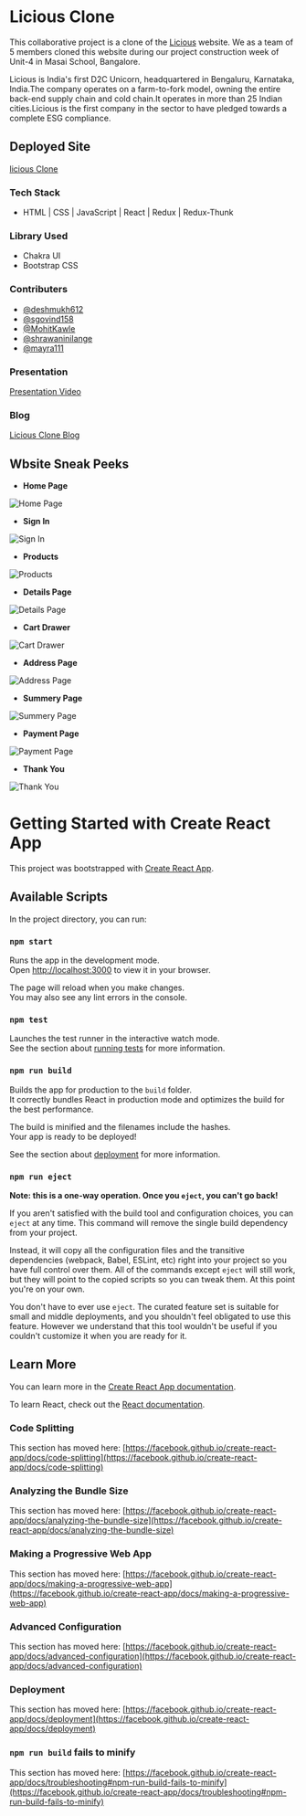 # Licious Clone

This collaborative project is a clone of the [Licious](https://www.licious.in/) website. We as a team of 5 members cloned this website during our project construction week of Unit-4 in Masai School, Bangalore.

Licious is India's first D2C Unicorn, headquartered in Bengaluru, Karnataka, India.The company operates on a farm-to-fork model, owning the entire back-end supply chain and cold chain.It operates in more than 25 Indian cities.Licious is the first company in the sector to have pledged towards a complete ESG compliance.

## Deployed Site

[licious Clone](https://licious-flow.netlify.app/)

### Tech Stack

- HTML | CSS | JavaScript | React | Redux | Redux-Thunk

### Library Used

- Chakra UI
- Bootstrap CSS

### Contributers

- [@deshmukh612](https://github.com/deshmukh612)
- [@sgovind158](https://github.com/sgovind158)
- [@MohitKawle](https://github.com/MohitKawle)
- [@shrawaninilange](https://github.com/shrawaninilange)
- [@mayra111](https://github.com/mayra111)

### Presentation

[Presentation Video](https://drive.google.com/file/d/1jd3jWLAHgU-pCgQFxHeRAM2kvthXenPr/view)

### Blog

[Licious Clone Blog](https://medium.com/@sanjayanganesan/cloning-blue-heaven-cosmetics-page-from-indiamart-website-2671b7c8463c)

## Wbsite Sneak Peeks

- **Home Page**

![Home Page](./Sneak%20Peeks/Home.png?raw=true)

- **Sign In**

![Sign In](./Sneak%20Peeks/Login.png?raw=true)

- **Products**

![Products](./Sneak%20Peeks/Category.png?raw=true)

- **Details Page**

![Details Page](./Sneak%20Peeks/DetailsPage.png?raw=true)

- **Cart Drawer**

![Cart Drawer](./Sneak%20Peeks/Cart.png?raw=true)

- **Address Page**

![Address Page](./Sneak%20Peeks/Address.png?raw=true)

- **Summery Page**

![Summery Page](./Sneak%20Peeks/Summery.png?raw=true)

- **Payment Page**

![Payment Page](./Sneak%20Peeks/Payment.png?raw=true)

- **Thank You**

![Thank You](./Sneak%20Peeks/Thankyou.png?raw=true)


# Getting Started with Create React App

This project was bootstrapped with [Create React App](https://github.com/facebook/create-react-app).

## Available Scripts

In the project directory, you can run:

### `npm start`

Runs the app in the development mode.\
Open [http://localhost:3000](http://localhost:3000) to view it in your browser.

The page will reload when you make changes.\
You may also see any lint errors in the console.

### `npm test`

Launches the test runner in the interactive watch mode.\
See the section about [running tests](https://facebook.github.io/create-react-app/docs/running-tests) for more information.

### `npm run build`

Builds the app for production to the `build` folder.\
It correctly bundles React in production mode and optimizes the build for the best performance.

The build is minified and the filenames include the hashes.\
Your app is ready to be deployed!

See the section about [deployment](https://facebook.github.io/create-react-app/docs/deployment) for more information.

### `npm run eject`

**Note: this is a one-way operation. Once you `eject`, you can't go back!**

If you aren't satisfied with the build tool and configuration choices, you can `eject` at any time. This command will remove the single build dependency from your project.

Instead, it will copy all the configuration files and the transitive dependencies (webpack, Babel, ESLint, etc) right into your project so you have full control over them. All of the commands except `eject` will still work, but they will point to the copied scripts so you can tweak them. At this point you're on your own.

You don't have to ever use `eject`. The curated feature set is suitable for small and middle deployments, and you shouldn't feel obligated to use this feature. However we understand that this tool wouldn't be useful if you couldn't customize it when you are ready for it.

## Learn More

You can learn more in the [Create React App documentation](https://facebook.github.io/create-react-app/docs/getting-started).

To learn React, check out the [React documentation](https://reactjs.org/).

### Code Splitting

This section has moved here: [https://facebook.github.io/create-react-app/docs/code-splitting](https://facebook.github.io/create-react-app/docs/code-splitting)

### Analyzing the Bundle Size

This section has moved here: [https://facebook.github.io/create-react-app/docs/analyzing-the-bundle-size](https://facebook.github.io/create-react-app/docs/analyzing-the-bundle-size)

### Making a Progressive Web App

This section has moved here: [https://facebook.github.io/create-react-app/docs/making-a-progressive-web-app](https://facebook.github.io/create-react-app/docs/making-a-progressive-web-app)

### Advanced Configuration

This section has moved here: [https://facebook.github.io/create-react-app/docs/advanced-configuration](https://facebook.github.io/create-react-app/docs/advanced-configuration)

### Deployment

This section has moved here: [https://facebook.github.io/create-react-app/docs/deployment](https://facebook.github.io/create-react-app/docs/deployment)

### `npm run build` fails to minify

This section has moved here: [https://facebook.github.io/create-react-app/docs/troubleshooting#npm-run-build-fails-to-minify](https://facebook.github.io/create-react-app/docs/troubleshooting#npm-run-build-fails-to-minify)
